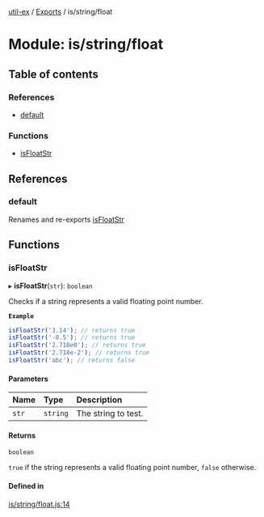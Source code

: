 [util-ex](../README.md) / [Exports](../modules.md) / is/string/float

# Module: is/string/float

## Table of contents

### References

- [default](is_string_float.md#default)

### Functions

- [isFloatStr](is_string_float.md#isfloatstr)

## References

### default

Renames and re-exports [isFloatStr](is_string_float.md#isfloatstr)

## Functions

### isFloatStr

▸ **isFloatStr**(`str`): `boolean`

Checks if a string represents a valid floating point number.

**`Example`**

```ts
isFloatStr('3.14'); // returns true
isFloatStr('-0.5'); // returns true
isFloatStr('2.718e0'); // returns true
isFloatStr('2.718e-2'); // returns true
isFloatStr('abc'); // returns false
```

#### Parameters

| Name | Type | Description |
| :------ | :------ | :------ |
| `str` | `string` | The string to test. |

#### Returns

`boolean`

`true` if the string represents a valid floating point number, `false` otherwise.

#### Defined in

[is/string/float.js:14](https://github.com/snowyu/util-ex.js/blob/de980c9/src/is/string/float.js#L14)
